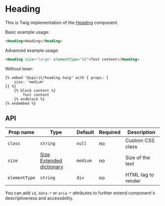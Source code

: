 # Heading

This is Twig implementation of the [Heading] component.

Basic example usage:

```html
<Heading>Heading</Heading>
```

Advanced example usage:

```html
<Heading size="large" elementType="h2">Text content</Heading>
```

Without lexer:

```twig
{% embed "@spirit/heading.twig" with { props: {
    size: 'medium'
}} %}
    {% block content %}
        Text content
    {% endblock %}
{% endembed %}
```

## API

| Prop name     | Type                                        | Default  | Required | Description        |
| ------------- | ------------------------------------------- | -------- | -------- | ------------------ |
| `class`       | `string`                                    | `null`   | no       | Custom CSS class   |
| `size`        | [Size Extended dictionary][dictionary-size] | `medium` | no       | Size of the text   |
| `elementType` | `string`                                    | `div`    | no       | HTML tag to render |

You can add `id`, `data-*` or `aria-*` attributes to further extend component's
descriptiveness and accessibility.

[heading]: https://github.com/lmc-eu/spirit-design-system/tree/main/packages/web-react/src/components/Heading
[dictionary-size]: https://github.com/lmc-eu/spirit-design-system/tree/main/docs/DICTIONARIES.md#size
